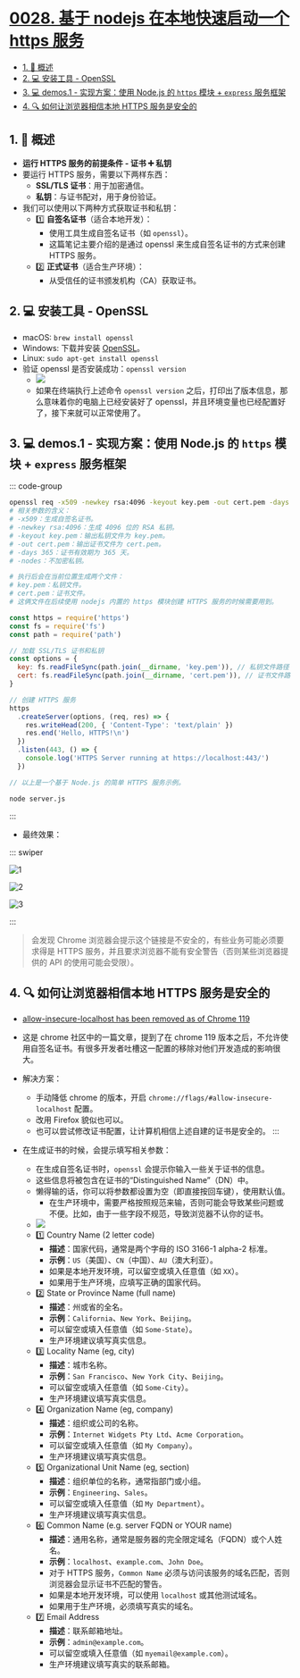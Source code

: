 # [0028. 基于 nodejs 在本地快速启动一个 https 服务](https://github.com/tnotesjs/TNotes.nodejs/tree/main/notes/0028.%20%E5%9F%BA%E4%BA%8E%20nodejs%20%E5%9C%A8%E6%9C%AC%E5%9C%B0%E5%BF%AB%E9%80%9F%E5%90%AF%E5%8A%A8%E4%B8%80%E4%B8%AA%20https%20%E6%9C%8D%E5%8A%A1)

<!-- region:toc -->

- [1. 📝 概述](#1--概述)
- [2. 💻 安装工具 - OpenSSL](#2--安装工具---openssl)
- [3. 💻 demos.1 - 实现方案：使用 Node.js 的 `https` 模块 + `express` 服务框架](#3--demos1---实现方案使用-nodejs-的-https-模块--express-服务框架)
- [4. 🔍 如何让浏览器相信本地 HTTPS 服务是安全的](#4--如何让浏览器相信本地-https-服务是安全的)

<!-- endregion:toc -->

## 1. 📝 概述

- **运行 HTTPS 服务的前提条件 - 证书 ➕ 私钥**
- 要运行 HTTPS 服务，需要以下两样东西：
  - **SSL/TLS 证书**：用于加密通信。
  - **私钥**：与证书配对，用于身份验证。
- 我们可以使用以下两种方式获取证书和私钥：
  - 1️⃣ **自签名证书**（适合本地开发）：
    - 使用工具生成自签名证书（如 `openssl`）。
    - 这篇笔记主要介绍的是通过 openssl 来生成自签名证书的方式来创建 HTTPS 服务。
  - 2️⃣ **正式证书**（适合生产环境）：
    - 从受信任的证书颁发机构（CA）获取证书。

## 2. 💻 安装工具 - OpenSSL

- macOS: `brew install openssl`
- Windows: 下载并安装 [OpenSSL](https://slproweb.com/products/Win32OpenSSL.html)。
- Linux: `sudo apt-get install openssl`
- 验证 openssl 是否安装成功：`openssl version`
  - ![](./assets/2025-02-15-10-27-44.png)
  - 如果在终端执行上述命令 `openssl version` 之后，打印出了版本信息，那么意味着你的电脑上已经安装好了 openssl，并且环境变量也已经配置好了，接下来就可以正常使用了。

## 3. 💻 demos.1 - 实现方案：使用 Node.js 的 `https` 模块 + `express` 服务框架

::: code-group

```bash [使用 openssl 生成自签名证书]
openssl req -x509 -newkey rsa:4096 -keyout key.pem -out cert.pem -days 365 -nodes
# 相关参数的含义：
# -x509：生成自签名证书。
# -newkey rsa:4096：生成 4096 位的 RSA 私钥。
# -keyout key.pem：输出私钥文件为 key.pem。
# -out cert.pem：输出证书文件为 cert.pem。
# -days 365：证书有效期为 365 天。
# -nodes：不加密私钥。

# 执行后会在当前位置生成两个文件：
# key.pem：私钥文件。
# cert.pem：证书文件。
# 这俩文件在后续使用 nodejs 内置的 https 模块创建 HTTPS 服务的时候需要用到。
```

```js [server.js]
const https = require('https')
const fs = require('fs')
const path = require('path')

// 加载 SSL/TLS 证书和私钥
const options = {
  key: fs.readFileSync(path.join(__dirname, 'key.pem')), // 私钥文件路径
  cert: fs.readFileSync(path.join(__dirname, 'cert.pem')), // 证书文件路径
}

// 创建 HTTPS 服务
https
  .createServer(options, (req, res) => {
    res.writeHead(200, { 'Content-Type': 'text/plain' })
    res.end('Hello, HTTPS!\n')
  })
  .listen(443, () => {
    console.log('HTTPS Server running at https://localhost:443/')
  })

// 以上是一个基于 Node.js 的简单 HTTPS 服务示例。
```

```bash [启动服务]
node server.js
```

:::

- 最终效果：

::: swiper

![1](./assets/2025-02-15-10-36-58.png)

![2](./assets/2025-02-15-10-37-02.png)

![3](./assets/2025-02-15-10-37-07.png)

:::

> 会发现 Chrome 浏览器会提示这个链接是不安全的，有些业务可能必须要求得是 HTTPS 服务，并且要求浏览器不能有安全警告（否则某些浏览器提供的 API 的使用可能会受限）。

## 4. 🔍 如何让浏览器相信本地 HTTPS 服务是安全的

- [allow-insecure-localhost has been removed as of Chrome 119](https://support.google.com/chrome/thread/241869686/allow-insecure-localhost-has-been-removed-as-of-chrome-119?hl=en)
- 这是 chrome 社区中的一篇文章，提到了在 chrome 119 版本之后，不允许使用自签名证书。有很多开发者吐槽这一配置的移除对他们开发造成的影响很大。
- 解决方案：

  - 手动降低 chrome 的版本，开启 `chrome://flags/#allow-insecure-localhost` 配置。
  - 改用 Firefox 貌似也可以。
  - 也可以尝试修改证书配置，让计算机相信上述自建的证书是安全的。 :::

- 在生成证书的时候，会提示填写相关参数：
  - 在生成自签名证书时，`openssl` 会提示你输入一些关于证书的信息。
  - 这些信息将被包含在证书的“Distinguished Name”（DN）中。
  - 懒得输的话，你可以将参数都设置为空（即直接按回车键），使用默认值。
    - 在生产环境中，需要严格按照规范来输，否则可能会导致某些问题或不便。比如，由于一些字段不规范，导致浏览器不认你的证书。
  - ![](./assets/2025-02-15-10-33-21.png)
  - 1️⃣ Country Name (2 letter code)
    - **描述**：国家代码，通常是两个字母的 ISO 3166-1 alpha-2 标准。
    - **示例**：`US`（美国）、`CN`（中国）、`AU`（澳大利亚）。
    - 如果是本地开发环境，可以留空或填入任意值（如 `XX`）。
    - 如果用于生产环境，应填写正确的国家代码。
  - 2️⃣ State or Province Name (full name)
    - **描述**：州或省的全名。
    - **示例**：`California`、`New York`、`Beijing`。
    - 可以留空或填入任意值（如 `Some-State`）。
    - 生产环境建议填写真实信息。
  - 3️⃣ Locality Name (eg, city)
    - **描述**：城市名称。
    - **示例**：`San Francisco`、`New York City`、`Beijing`。
    - 可以留空或填入任意值（如 `Some-City`）。
    - 生产环境建议填写真实信息。
  - 4️⃣ Organization Name (eg, company)
    - **描述**：组织或公司的名称。
    - **示例**：`Internet Widgets Pty Ltd`、`Acme Corporation`。
    - 可以留空或填入任意值（如 `My Company`）。
    - 生产环境建议填写真实信息。
  - 5️⃣ Organizational Unit Name (eg, section)
    - **描述**：组织单位的名称，通常指部门或小组。
    - **示例**：`Engineering`、`Sales`。
    - 可以留空或填入任意值（如 `My Department`）。
    - 生产环境建议填写真实信息。
  - 6️⃣ Common Name (e.g. server FQDN or YOUR name)
    - **描述**：通用名称，通常是服务器的完全限定域名（FQDN）或个人姓名。
    - **示例**：`localhost`、`example.com`、`John Doe`。
    - 对于 HTTPS 服务，`Common Name` 必须与访问该服务的域名匹配，否则浏览器会显示证书不匹配的警告。
    - 如果是本地开发环境，可以使用 `localhost` 或其他测试域名。
    - 如果用于生产环境，必须填写真实的域名。
  - 7️⃣ Email Address
    - **描述**：联系邮箱地址。
    - **示例**：`admin@example.com`。
    - 可以留空或填入任意值（如 `myemail@example.com`）。
    - 生产环境建议填写真实的联系邮箱。
